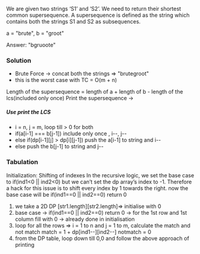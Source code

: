 We are given two strings ‘S1’ and ‘S2’. We need to return their shortest common supersequence. A supersequence is defined as the string which contains both the strings S1 and S2 as subsequences.

a = "brute", b = "groot"

Answer: "bgruoote"

### Solution 
* Brute Force -> concat both the strings => "brutegroot"
* this is the worst case with TC = O(m + n)

Length of the supersequence = length of a + length of b - length of the lcs(included only once)
Print the supersequence -> 

##### Use print the LCS
* i = n, j = m, loop till > 0 for both
* if(a[i-1] === b[j-1]) include only once , i--, j--
* else if(dp[i-1][j] > dp[i][j-1]) push the a[i-1] to string and i--
* else push the b[j-1] to string and j--

### Tabulation
Initialization: Shifting of indexes
In the recursive logic, we set the base case to if(ind1<0 || ind2<0) but we can’t set the dp array’s index to -1. Therefore a hack for this issue is to shift every index by 1 towards the right.
now the base case will be if(ind1==0 || ind2==0) return 0
1. we take a 2D DP [str1.length][str2.length]=> initialise with 0
2. base case ->  if(ind1==0 || ind2==0) return 0 -> for the 1st row and 1st column fill with 0 -> already done in initialisation
3. loop for all the rows => i = 1 to n  and j = 1 to m, calculate the match  and not match 
   match = 1 + dp[ind1--][ind2--]
   notmatch = 0
4. from the DP table, loop down till 0,0 and follow the above approach of printing
